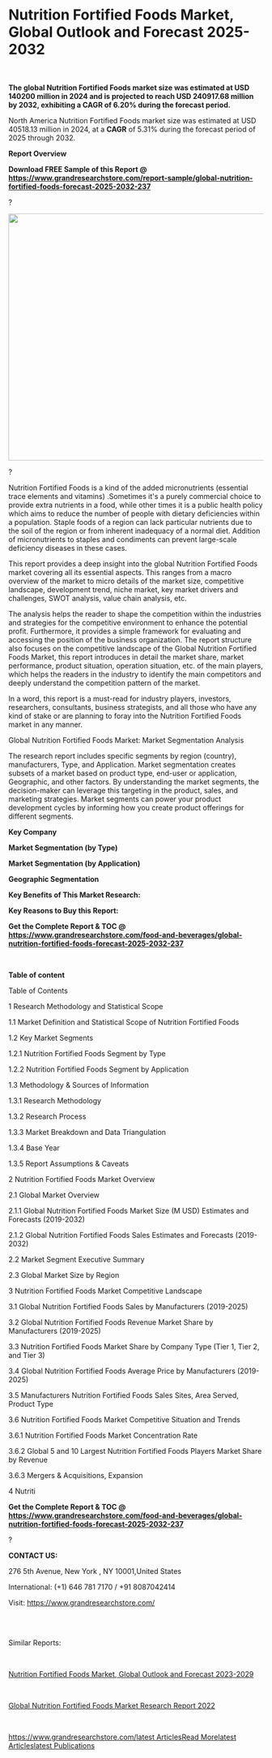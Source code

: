 <h1>Nutrition Fortified Foods Market, Global Outlook and Forecast 2025-2032</h1><br/><p><strong>The global Nutrition Fortified Foods market size was estimated at USD 140200 million in 2024 and is projected to reach USD 240917.68 million by 2032, exhibiting a <strong>CAGR</strong> of 6.20% during the forecast period.</strong></p>
 
 
 
 <p>North America Nutrition Fortified Foods market size was estimated at USD 40518.13 million in 2024, at a <strong>CAGR</strong> of 5.31% during the forecast period of 2025 through 2032.</p>
 
 
 
 <p><strong>Report Overview</strong></p>
 
 
 
 <div><b>Download FREE Sample of this Report @ <a href="https://www.grandresearchstore.com/report-sample/global-nutrition-fortified-foods-forecast-2025-2032-237">https://www.grandresearchstore.com/report-sample/global-nutrition-fortified-foods-forecast-2025-2032-237</a></b></div>
 
 
 
 <p>? </p>
 
 
 
 <p><img alt="" src="https://www.grandresearchstore.com/assets/report-images/NutritionFortifiedFoodsMarket.png%20" style="width: 731px; height: 487px;" /></p>
 
 
 
 <p>? </p>
 
 
 
 <p>Nutrition Fortified Foods is a kind of the added micronutrients (essential trace elements and vitamins) .Sometimes it&#39;s a purely commercial choice to provide extra nutrients in a food, while other times it is a public health policy which aims to reduce the number of people with dietary deficiencies within a population. Staple foods of a region can lack particular nutrients due to the soil of the region or from inherent inadequacy of a normal diet. Addition of micronutrients to staples and condiments can prevent large-scale deficiency diseases in these cases.</p>
 
 
 
 <p>This report provides a deep insight into the global Nutrition Fortified Foods market covering all its essential aspects. This ranges from a macro overview of the market to micro details of the market size, competitive landscape, development trend, niche market, key market drivers and challenges, SWOT analysis, value chain analysis, etc.</p>
 
 
 
 <p>The analysis helps the reader to shape the competition within the industries and strategies for the competitive environment to enhance the potential profit. Furthermore, it provides a simple framework for evaluating and accessing the position of the business organization. The report structure also focuses on the competitive landscape of the Global Nutrition Fortified Foods Market, this report introduces in detail the market share, market performance, product situation, operation situation, etc. of the main players, which helps the readers in the industry to identify the main competitors and deeply understand the competition pattern of the market.</p>
 
 
 
 <p>In a word, this report is a must-read for industry players, investors, researchers, consultants, business strategists, and all those who have any kind of stake or are planning to foray into the Nutrition Fortified Foods market in any manner.</p>
 
 
 
 <p>Global Nutrition Fortified Foods Market: Market Segmentation Analysis</p>
 
 
 
 <p>The research report includes specific segments by region (country), manufacturers, Type, and Application. Market segmentation creates subsets of a market based on product type, end-user or application, Geographic, and other factors. By understanding the market segments, the decision-maker can leverage this targeting in the product, sales, and marketing strategies. Market segments can power your product development cycles by informing how you create product offerings for different segments.</p>
 
 
 
 <p><strong>Key Company</strong></p>
 
 
 
 <p><strong>Market Segmentation (by Type)</strong></p>
 
 
 
 <p><strong>Market Segmentation (<strong>by Application</strong>)</strong></p>
 
 
 
 <p><strong>Geographic Segmentation</strong></p>
 
 
 
 <p><strong>Key Benefits of This Market Research:</strong></p>
 
 
 
 <p><strong>Key <strong>Reasons to Buy</strong> this Report:</strong></p>
 
 
 
 <div><b>Get the Complete Report & TOC @ <a href="https://www.grandresearchstore.com/food-and-beverages/global-nutrition-fortified-foods-forecast-2025-2032-237">https://www.grandresearchstore.com/food-and-beverages/global-nutrition-fortified-foods-forecast-2025-2032-237</a></b></div>
 
 
 
 <p><br />
 
 <b>Table of content</b></p>
 
 
 
 <p>Table of Contents<br />
 
 1 Research Methodology and Statistical Scope<br />
 
 1.1 Market Definition and Statistical Scope of Nutrition Fortified Foods<br />
 
 1.2 Key Market Segments<br />
 
 1.2.1 Nutrition Fortified Foods Segment by Type<br />
 
 1.2.2 Nutrition Fortified Foods Segment by Application<br />
 
 1.3 Methodology & Sources of Information<br />
 
 1.3.1 Research Methodology<br />
 
 1.3.2 Research Process<br />
 
 1.3.3 Market Breakdown and Data Triangulation<br />
 
 1.3.4 Base Year<br />
 
 1.3.5 Report Assumptions & Caveats<br />
 
 2 Nutrition Fortified Foods Market Overview<br />
 
 2.1 Global Market Overview<br />
 
 2.1.1 Global Nutrition Fortified Foods Market Size (M USD) Estimates and Forecasts (2019-2032)<br />
 
 2.1.2 Global Nutrition Fortified Foods Sales Estimates and Forecasts (2019-2032)<br />
 
 2.2 Market Segment Executive Summary<br />
 
 2.3 Global Market Size by Region<br />
 
 3 Nutrition Fortified Foods Market Competitive Landscape<br />
 
 3.1 Global Nutrition Fortified Foods Sales by Manufacturers (2019-2025)<br />
 
 3.2 Global Nutrition Fortified Foods Revenue Market Share by Manufacturers (2019-2025)<br />
 
 3.3 Nutrition Fortified Foods Market Share by Company Type (Tier 1, Tier 2, and Tier 3)<br />
 
 3.4 Global Nutrition Fortified Foods Average Price by Manufacturers (2019-2025)<br />
 
 3.5 Manufacturers Nutrition Fortified Foods Sales Sites, Area Served, Product Type<br />
 
 3.6 Nutrition Fortified Foods Market Competitive Situation and Trends<br />
 
 3.6.1 Nutrition Fortified Foods Market Concentration Rate<br />
 
 3.6.2 Global 5 and 10 Largest Nutrition Fortified Foods Players Market Share by Revenue<br />
 
 3.6.3 Mergers & Acquisitions, Expansion<br />
 
 4 Nutriti</p>
 
 
 
 <div><b>Get the Complete Report & TOC @ <a href="https://www.grandresearchstore.com/food-and-beverages/global-nutrition-fortified-foods-forecast-2025-2032-237">https://www.grandresearchstore.com/food-and-beverages/global-nutrition-fortified-foods-forecast-2025-2032-237</a></b></div>
 
 
 
 <p>? </p>
 
 
 
 <p><b>CONTACT US:</b><br />
 
 276 5th Avenue, New York , NY 10001,United States<br />
 
 International: (+1) 646 781 7170 / +91 8087042414<br />
 
 Visit: <a href="https://www.grandresearchstore.com/">https://www.grandresearchstore.com/</a><br />
 
 <br />
 
 <br />
 
 Similar Reports:<br />
 
 <br />
 
 <a href="https://www.grandresearchstore.com/food-and-beverages/global-nutrition-fortified-foods-forecast-2023-2029-184">Nutrition Fortified Foods Market, Global Outlook and Forecast 2023-2029</a><br />
 
 <br />
 
 <a href="https://www.grandresearchstore.com/food-and-beverages/global-nutrition-fortified-foods-2022-692">Global Nutrition Fortified Foods Market Research Report 2022</a><br />
 
 <br />
 
 <a href="https://gyeongbokgung.com">https://www.grandresearchstore.com/</a><a href="https://hallyeomaritime.com">latest Articles</a><a href="https://jingwansa.com">Read More</a><a href="https://nguoiviet.jp/">latest Articles</a><a href="https://www.intelmarketresearch.com/">latest Publications</a></p>